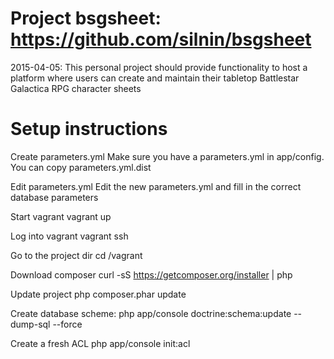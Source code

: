 # Project bsgsheet: https://github.com/silnin/bsgsheet
2015-04-05: This personal project should provide functionality to host a platform where users can create and maintain their tabletop Battlestar Galactica RPG character sheets




# Setup instructions

Create parameters.yml
  Make sure you have a parameters.yml in app/config. You can copy parameters.yml.dist

Edit parameters.yml
  Edit the new parameters.yml and fill in the correct database parameters

Start vagrant
  vagrant up

Log into vagrant
  vagrant ssh

Go to the project dir
  cd /vagrant

Download composer
  curl -sS https://getcomposer.org/installer | php

Update project
  php composer.phar update

Create database scheme:
  php app/console doctrine:schema:update --dump-sql --force

Create a fresh ACL
  php app/console init:acl


